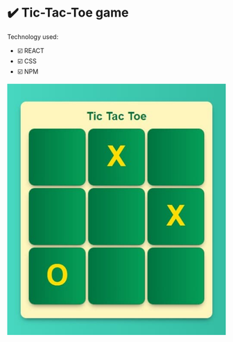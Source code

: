# :heavy_check_mark: Tic-Tac-Toe game

Technology used:
- ☑️ REACT
- ☑️ CSS
- ☑️ NPM

<a href="https://iamgalexing.github.io/game-tic-tac-toe/" target="_blank"><img src="https://github.com/IamGalexing/game-tic-tac-toe/blob/master/public/game-screen.jpg" alt="screenshot of the main page of project"/></a>

